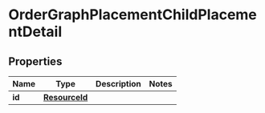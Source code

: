 

# OrderGraphPlacementChildPlacementDetail


## Properties

| Name | Type | Description | Notes |
|------------ | ------------- | ------------- | -------------|
|**id** | [**ResourceId**](ResourceId.md) |  |  |



